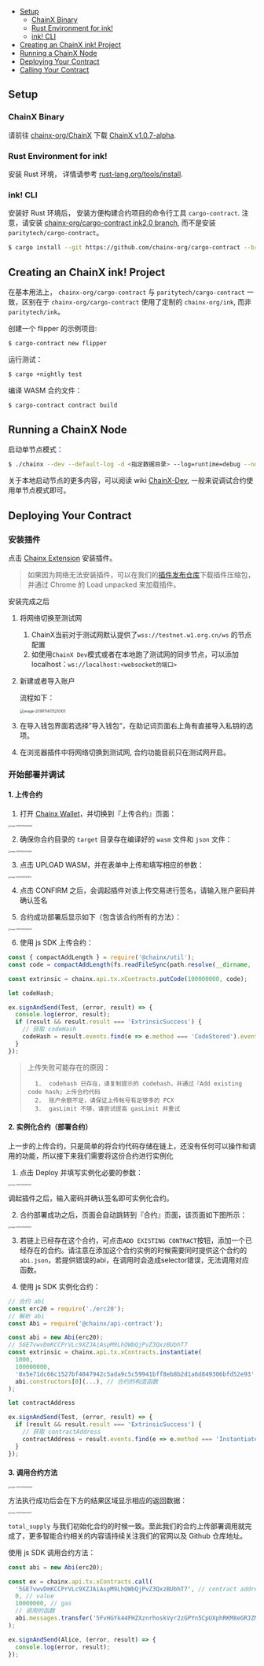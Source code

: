 <!-- TOC GFM -->

* [Setup](#setup)
    * [ChainX Binary](#chainx-binary)
    * [Rust Environment for ink!](#rust-environment-for-ink)
    * [ink! CLI](#ink-cli)
* [Creating an ChainX ink! Project](#creating-an-chainx-ink-project)
* [Running a ChainX Node](#running-a-chainx-node)
* [Deploying Your Contract](#deploying-your-contract)
* [Calling Your Contract](#calling-your-contract)

<!-- /TOC -->

## Setup

### ChainX Binary

请前往 [chainx-org/ChainX](https://github.com/chainx-org/ChainX) 下载 [ChainX v1.0.7-alpha](https://github.com/chainx-org/ChainX/releases/tag/v1.0.7-alpha).

### Rust Environment for ink!

安装 Rust 环境， 详情请参考 [rust-lang.org/tools/install](https://www.rust-lang.org/tools/install).

### ink! CLI

安装好 Rust 环境后， 安装方便构建合约项目的命令行工具 `cargo-contract`. 注意，请安装 [chainx-org/cargo-contract ink2.0 branch](https://github.com/chainx-org/cargo-contract/tree/ink2.0), 而不是安装 `paritytech/cargo-contract`。

```bash
$ cargo install --git https://github.com/chainx-org/cargo-contract --branch ink2.0 cargo-contract --force
```

## Creating an ChainX ink! Project

在基本用法上， `chainx-org/cargo-contract` 与 `paritytech/cargo-contract` 一致，区别在于 `chainx-org/cargo-contract` 使用了定制的 `chainx-org/ink`, 而非 `paritytech/ink`。

创建一个 flipper 的示例项目:

```bash
$ cargo-contract new flipper
```

运行测试：

```bash
$ cargo +nightly test
```

编译 WASM 合约文件：

```bash
$ cargo-contract contract build
```

## Running a ChainX Node

启动单节点模式：

```bash
$ ./chainx --dev --default-log -d <指定数据目录> --log=runtime=debug --no-telemetry --block-construction-execution=native --other-execution=native
```

关于本地启动节点的更多内容，可以阅读 wiki [ChainX-Dev](https://github.com/chainx-org/ChainX/wiki/ChainX-Dev), 一般来说调试合约使用单节点模式即可。

## Deploying Your Contract

### 安装插件

点击 [Chainx Extension](https://chrome.google.com/webstore/detail/chainx-extension/dffjlgnecfafjfmkknpipapcbgajflge) 安装插件。

> 如果因为网络无法安装插件，可以在我们的[插件发布仓库](https://github.com/chainx-org/chainx-extension-release)下载插件压缩包，并通过 Chrome 的 Load unpacked 来加载插件。

安装完成之后

1. 将网络切换至测试网

   1.	ChainX当前对于测试网默认提供了`wss://testnet.w1.org.cn/ws` 的节点配置
   2.	如使用`ChainX Dev`模式或者在本地跑了测试网的同步节点，可以添加localhost：`ws://localhost:<websocket的端口>`

2. 新建或者导入账户

   流程如下：

   <img src="images/contract-frontend/image-20191114175210101.png" alt="image-20191114175210101" style="zoom:50%;" />

3.	在导入钱包界面若选择”导入钱包“，在助记词页面右上角有直接导入私钥的选项。

2. 在浏览器插件中将网络切换到测试网, 合约功能目前只在测试网开启。


### 开始部署并调试

#### 1. 上传合约

1.	打开 [Chainx Wallet](https://dapps.chainx.org.cn/)，并切换到『上传合约』页面：

<img src="images/contract-frontend/image-20191114150242636.png" alt="image-20191114150242636" style="zoom: 25%;" />

2.	确保你合约目录的 `target` 目录存在编译好的 `wasm` 文件和 `json` 文件：

<img src="images/contract-frontend/WechatIMG567.png" alt="image-20191114120447447" style="zoom:25%;" />

3.	点击 UPLOAD WASM，并在表单中上传和填写相应的参数：

<img src="images/contract-frontend/image-20191114150517915.png" alt="image-20191114150517915" style="zoom:25%;" />

4.	点击 CONFIRM 之后，会调起插件对该上传交易进行签名，请输入账户密码并确认签名

5.	合约成功部署后显示如下（包含该合约所有的方法）：

<img src="images/contract-frontend/image-20191114151322439.png" alt="image-20191114151322439" style="zoom:25%;" />

6.	使用 js SDK 上传合约：

``` javascript
const { compactAddLength } = require('@chainx/util');
const code = compactAddLength(fs.readFileSync(path.resolve(__dirname, './erc20.wasm')));

const extrinsic = chainx.api.tx.xContracts.putCode(100000000, code);

let codeHash;

ex.signAndSend(Test, (error, result) => {
  console.log(error, result);
  if (result && result.result === 'ExtrinsicSuccess') {
    // 获取 codeHash
    codeHash = result.events.find(e => e.method === 'CodeStored').event.data;
  }
});
```

>	上传失败可能存在的原因：
>
>		1.	codehash 已存在，请复制提示的 codehash，并通过『Add existing code hash』上传合约代码
>	 	2.	账户余额不足，请保证上传帐号有足够多的 PCX
>	 	3.	gasLimit 不够，请尝试提高 gasLimit 并重试

#### 2. 实例化合约（部署合约）

上一步的上传合约，只是简单的将合约代码存储在链上，还没有任何可以操作和调用的功能，所以接下来我们需要将这份合约进行实例化


1.	点击 Deploy 并填写实例化必要的参数：

<img src="images/contract-frontend/image-20191114152810561.png" alt="image-20191114152810561" style="zoom:25%;" />

调起插件之后，输入密码并确认签名即可实例化合约。

2.	合约部署成功之后，页面会自动跳转到『合约』页面，该页面如下图所示：

<img src="images/contract-frontend/image-20191114154411579.png" alt="image-20191114154411579" style="zoom:25%;" />

3. 若链上已经存在这个合约，可点击`ADD EXISTING CONTRACT`按钮，添加一个已经存在的合约。请注意在添加这个合约实例的时候需要同时提供这个合约的`abi.json`，若提供错误的abi，在调用时会造成selector错误，无法调用对应函数。

4. 使用 js SDK 实例化合约：

``` javascript
// 合约 abi
const erc20 = require('./erc20');
// 解析 abi
const Abi = require('@chainx/api-contract');

const abi = new Abi(erc20);
// 5GE7vwvDmKCCPrVLc9XZJAiAspM9LhQWbQjPvZ3QxzBUbhT7
const extrinsic = chainx.api.tx.xContracts.instantiate(
  1000,
  100000000,
  '0x5e71dc66c1527bf4047942c5ada9c5c59941bff8eb8b2d1a6d849306bfd52e93',
  abi.constructors[0](...), // 合约的构造函数
);

let contractAddress

ex.signAndSend(Test, (error, result) => {
  if (result && result.result === 'ExtrinsicSuccess') {
    // 获取 contractAddress
    contractAddress = result.events.find(e => e.method === 'Instantiated').event.data[1];
  }
});
```

#### 3. 调用合约方法

<img src="images/contract-frontend/image-20191114155829408.png" alt="image-20191114155829408" style="zoom:25%;" />

方法执行成功后会在下方的结果区域显示相应的返回数据：

<img src="images/contract-frontend/image-20191114160022577.png" alt="image-20191114160022577" style="zoom:25%;" />

`total_supply` 与我们初始化合约的时候一致。至此我们的合约上传部署调用就完成了，更多智能合约相关的内容请持续关注我们的官网以及 Github 仓库地址。

使用 js SDK 调用合约方法：

``` javascript
const abi = new Abi(erc20);

const ex = chainx.api.tx.xContracts.call(
  '5GE7vwvDmKCCPrVLc9XZJAiAspM9LhQWbQjPvZ3QxzBUbhT7', // contract address
  0, // value
  10000000, // gas
  // 调用的函数
  abi.messages.transfer('5FvHGYk44FHZXznrhoskVyr2zGPYn5CpUXphRKM8eGRJZMtX', 10)
);

ex.signAndSend(Alice, (error, result) => {
  console.log(error, result);
});
```
